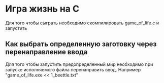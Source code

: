 # Игра жизнь на С
Для того чтобы сыграть необходимо скомпилировать game_of_life.c и запустить
## Как выбрать определенную заготовку через перенаправление ввода
Для того чтобы запустить предопределенный мир необходимо при запуске исполняемого файла перенаправить ввод. Например "game_of_life.exe << 1_beettle.txt"
